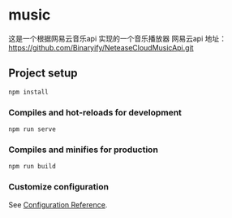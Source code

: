 # music

这是一个根据网易云音乐api 实现的一个音乐播放器
 网易云api 地址：https://github.com/Binaryify/NeteaseCloudMusicApi.git
## Project setup
```
npm install
```

### Compiles and hot-reloads for development
```
npm run serve
```

### Compiles and minifies for production
```
npm run build
```



### Customize configuration
See [Configuration Reference](https://cli.vuejs.org/config/).
